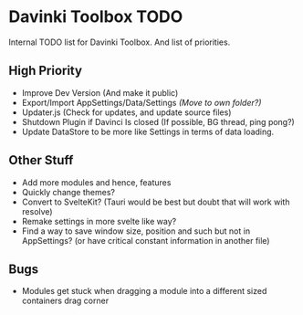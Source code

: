 # Davinki Toolbox TODO  

Internal TODO list for Davinki Toolbox.
And list of priorities.

## High Priority  

- Improve Dev Version (And make it public)  
- Export/Import AppSettings/Data/Settings *(Move to own folder?)*  
- Updater.js (Check for updates, and update source files)  
- Shutdown Plugin if Davinci Is closed (If possible, BG thread, ping pong?)  
- Update DataStore to be more like Settings in terms of data loading.  

## Other Stuff  

- Add more modules and hence, features  
- Quickly change themes?  
- Convert to SvelteKit? (Tauri would be best but doubt that will work with resolve)  
- Remake settings in more svelte like way?  
- Find a way to save window size, position and such but not in AppSettings? (or have critical constant information in another file)

## Bugs

- Modules get stuck when dragging a module into a different sized containers drag corner
